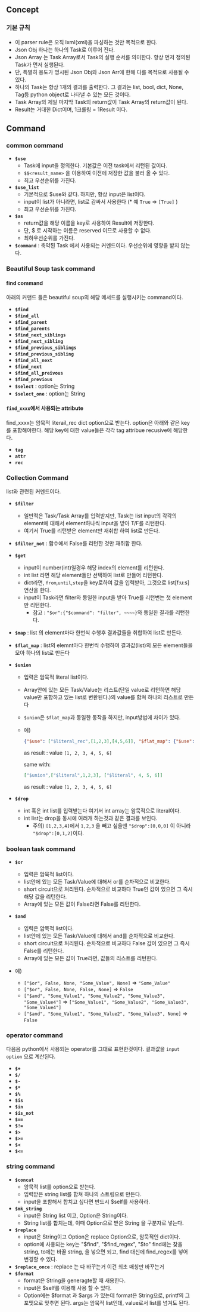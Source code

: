 ## Concept
### 기본 규칙
- 이 parser rule은 오직 lxml(xml)을 파싱하는 것만 목적으로 한다.
- Json Obj 하나는 하나의 Task로 이루어 진다.
- Json Array 는 Task Array로서 Task의 실행 순서를 의미한다. 항상 먼저 정의된 Task가 먼저 실행된다.
- 단, 특별히 용도가 명시된 Json Obj와 Json Arr에 한해 다를 목적으로 사용될 수 있다.
- 하나의 Task는 항상 1개의 결과를 출력한다. 그 결과는 list, bool, dict, None, Tag등 python object로 나타낼 수 있는 모든 것이다.
- Task Array의 제일 마지막 Task의 return값이 Task Array의 return값이 된다.
- Result는 거대한 Dict이며, 1크롤링 = 1Result 이다.

## Command
### common command
* **`$use`**
	* Task에 input을 정의한다. 기본값은 이전 task에서 리턴된 값이다.
	* `$$<result_name>` 을 이용하여 이전에 저장한 값을 불러 올 수 있다.
	* 최고 우선순위를 가진다.
* **`$use_list`**
	* 기본적으로 $use와 같다. 하지만, 항상 input은 list이다. 
	* input이 list가 아니라면, list로 감싸서 사용한다 (* 예 `True` => `[True]` )
	*  최고 우선순위를 가진다.
* **`$as`**
	* return값을 해당 이름을 key로 사용하여 Result에 저장한다. 
	* 단, $ 로 시작하는 이름은 reserved 이므로 사용할 수 없다.
	* 최하우선순위를 가진다.
* **`$command`** :  축약된 Task 에서 사용되는 커멘드이다. 우선순위에 영향을 받지 않는다.

### Beautiful Soup task command
#### find command
아래의 커맨드 들은 beautiful soup의 해당 메서드를 실행시키는 command이다.
* **`$find`**
* **`$find_all`**
* **`$find_parent`**
* **`$find_parents`**
* **`$find_next_siblings`**
* **`$find_next_sibling`**
* **`$find_previous_siblings`**
* **`$find_previous_sibling`**
* **`$find_all_next`**
* **`$find_next`**
* **`$find_all_preivous`**
* **`$find_previous`**
* **`$select`** : option는 String
* **`$select_one`** : option는 String

#### `find_xxxx`에서 사용되는 attribute

find_xxxx는 암묵적 literail_rec dict option으로 받는다.
option은 아래와 같은 key를 포함해야한다.
해당 key에 대한 value들은 각각 tag attribue recusive에 해당한다.

* **`tag`**
* **`attr`**
* **`rec`**

### Collection Command
list와 관련된 커멘드이다.

* **`$filter`**
	* 일반적은 Task/Task Array를 입력받지만, Task는 list input의 각각의 element에 대해서 element하나씩 input을 받아 T/F를 리턴한다.
	* 여기서 True를 리턴받은 element만 재취합 하여 list로 만든다.
* **`$filter_not`** : 함수에서 False를 리턴한 것만 재취합 한다.
* **`$get`**
	* input이 number(int)일경우 해당 index의 element를 리턴한다.
	* int list 라면 해당 element들만 선택하여 list로 만들어 리턴한다.
	* dict라면, `from`,`until`,`step`을 key로하여 값을 입력받아, 그것으로 list[f:u:s] 연산을 한다.
	* input이 Task라면 filter와 동일한 input을 받아 True를 리턴번는 첫 element만 리턴한다.
		* 참고 : ```"$or":{"$command": "filter", ~~~~}```와 동일한 결과를 리턴한다.
* **`$map`** : list 의 element마다 한번식 수행후 결과값들을 취합하여 list로 만든다.
* **`$flat_map`** : list의 elemnt마다 한번씩 수행하여 결과값(list)의 모든 element들을 모아 하나의 list로 만든다
* **`$union`**
	* 입력은 암묵적 literal list이다.
	* Array안에 있는 모든 Task/Value는 리스트(단일 value로 리턴하면 해당 value만 포함하고 있는 list로 변환된다.)의 value를 합쳐 하나의 리스트로 만든다
	* `$union`은 `$flat_map`과 동일한 동작을 하지만, input방법에 차이가 있다.
	* 	예)
	 
		```json
		{"$use": ["$literal_rec",[1,2,3],[4,5,6]], "$flat_map": {"$use": "$self"}}
		```
		 as result :  value `[1, 2, 3, 4, 5, 6]`
			
		same with:
		
		```json
		["$union",["$literal",1,2,3], ["$literal", 4, 5, 6]] 
		```
		as result : value `[1, 2, 3, 4, 5, 6]`
	
* **`$drop`**
	* int 혹은 int list를 입력받는다 여기서 int array는 암묵적으로 literal이다.
	* int list는 drop을 동시에 여러개 하는것과 같은 결과를 보인다.
		* 주의) `[1,2,3,4]`에서 `1,2,3` 을 빼고 싶을땐 `"$drop":[0,0,0]` 이 아니라 `"$drop":[0,1,2]`이다.

### boolean task command

* **`$or`**
    * 입력은 암묵적 list이다.
    * list안에 있는 모든 Task/Value에 대해서 or를 순차적으로 비교한다.
	* short circuit으로 처리된다. 순차적으로 비교하다 True인 값이 있으면 그 즉시 해당 값을 리턴한다.
	* Array에 있는 모든 값이 False라면 False를 리턴한다.

* **`$and`**
	* 입력은 암묵적 list이다.
    * list안에 있는 모든 Task/Value에 대해서 and를 순차적으로 비교한다.
	* short circuit으로 처리된다. 순차적으로 비교하다 False 값이 있으면 그 즉시 False를 리턴한다.
	* Array에 있는 모든 값이 True라면, 값들의 리스트를 리턴한다.
    
* 예)
	* `["$or", False, None, "Some_Value", None]` => `"Some_Value"`
	* `["$or", False, None, False, None]` => `False`
	* `["$and", "Some_Value1", "Some_Value2", "Some_Value3", "Some_Value4"]` => `["Some_Value1", "Some_Value2", "Some_Value3", "Some_Value4"]`
	* `["$and", "Some_Value1", "Some_Value2", "Some_Value3", None]` => `False`



### operator command
다음음 python에서 사용되는 operator를 그대로 표현한것이다.
결과값을 `input` <operator> `option` 으로 계산된다.
* **`$+`**
* **`$/`**
* **`$-`**
* **`$*`**
* **`$%`**
* **`$is`**
* **`$in`**
* **`$is_not`**
* **`$==`**
* **`$!=`**
* **`$>`**
* **`$>=`**
* **`$<`**
* **`$<=`**

### string command
* **`$concat`**
	* 암묵적 list를 option으로 받는다.
	* 입력받은 string list를 합쳐 하나의 스트링으로 만든다.
	* input을 포함해서 합치고 싶다면 반드시 $self를 사용하라.
* **`$mk_string`**
	* input은 String list 이고, Option은 String이다.
	* String list를 합치는데, 이때 Option으로 받은 String 을 구분자로 넣는다.
* **`$replace`**
	* input은 String이고 Option은 replace Option으로, 암묵적인 dict이다.
	* option에 사용되는 key는 "$find", "$find_regex", "$to" find에는 찾을 string, to에는 바꿀 string, 을 넣으면 되고, find 대신에 find_regex를 넣어 변경할 수 있다.
* **`$replace_once`** : replace 는 다 바꾸는거 이건 최초 매칭만 바꾸는거
* **`$format`**
	* format은 String을 generagte할 때 새용한다.
	* input은 $self를 이용해 사용 할 수 있다.
	* Option에는 $format 과 $args 가 있는데 format은 String으로, printf의 그 포맷으로 맞추면 된다. args는 암묵적 list인데, value로서 list를 넘겨도 된다.
